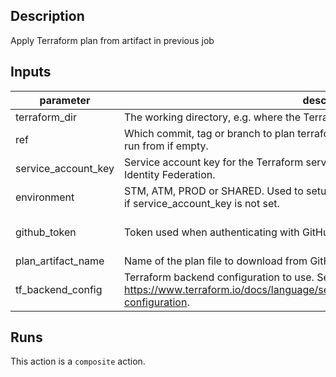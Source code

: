 ## Description

Apply Terraform plan from artifact in previous job

## Inputs

| parameter | description | required | default |
| --- | --- | --- | --- |
| terraform_dir | The working directory, e.g. where the Terraform files are located. | `true` |  |
| ref | Which commit, tag or branch to plan terraform from. Defaults to same as workflow is run from if empty. | `false` | ${{ github.sha }} |
| service_account_key | Service account key for the Terraform service account. Use either this or Workload Identity Federation. | `false` |  |
| environment | STM, ATM, PROD or SHARED. Used to setup Workload Identity Federation. Must be set if service_account_key is not set. | `false` |  |
| github_token | Token used when authenticating with GitHub. Defaults to `github.token`. | `false` | ${{ github.token }} |
| plan_artifact_name | Name of the plan file to download from GitHub artifacts. Defaults to "terraform.plan". | `false` | terraform.plan |
| tf_backend_config | Terraform backend configuration to use. See https://www.terraform.io/docs/language/settings/backends/configuration.html#partial-configuration. | `false` |  |


## Runs

This action is a `composite` action.


